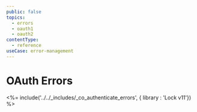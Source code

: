```yaml
---
public: false
topics:
  - errors
  - oauth1
  - oauth2
contentType:
  - reference
useCase: error-management
---
```


# OAuth Errors

<%= include('../../_includes/_co_authenticate_errors', { library : 'Lock v11'}) %>

